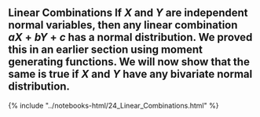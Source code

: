Linear Combinations 
If $X$ and $Y$ are independent normal variables, then any linear combination $aX + bY + c$ has a normal distribution. We proved this in an earlier section using moment generating functions. We will now show that the same is true if $X$ and $Y$ have any bivariate normal distribution.
------

{% include "../notebooks-html/24_Linear_Combinations.html" %}
